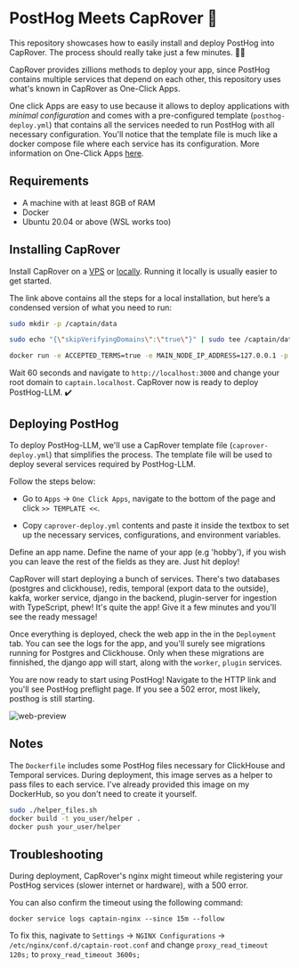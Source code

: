 # PostHog Meets CapRover 🤝

This repository showcases how to easily install and deploy PostHog into CapRover. The process should really take just a few minutes. 🏃‍♀️

CapRover provides zillions methods to deploy your app, since PostHog contains multiple services that depend on each other, this repository uses what's known in CapRover as One-Click Apps.

One click Apps are easy to use because it allows to deploy applications with *minimal configuration* and comes with a pre-configured template (`posthog-deploy.yml`) that contains all the services needed to run PostHog with all necessary configuration. You'll notice that the template file is much like a docker compose file where each service has its configuration. More information on One-Click Apps [here](https://caprover.com/docs/one-click-apps.html).

## Requirements

- A machine with at least 8GB of RAM
- Docker
- Ubuntu 20.04 or above (WSL works too)

## Installing CapRover

Install CapRover on a [VPS](https://caprover.com/docs/get-started.html) or [locally](https://caprover.com/docs/run-locally.html). Running it locally is usually easier to get started.

The link above contains all the steps for a local installation, but here’s a condensed version of what you need to run:

```bash
sudo mkdir -p /captain/data

sudo echo "{\"skipVerifyingDomains\":\"true\"}" | sudo tee /captain/data/config-override.json > /dev/null

docker run -e ACCEPTED_TERMS=true -e MAIN_NODE_IP_ADDRESS=127.0.0.1 -p 80:80 -p 443:443 -p 3000:3000 -v /var/run/docker.sock:/var/run/docker.sock -v /captain:/captain caprover/caprover
```

Wait 60 seconds and navigate to `http://localhost:3000` and change your root domain to `captain.localhost`. CapRover now is ready to deploy PostHog-LLM. ✔️


## Deploying PostHog

To deploy PostHog-LLM, we'll use a CapRover template file (`caprover-deploy.yml`) that simplifies the process. The template file will be used to deploy several services required by PostHog-LLM.

Follow the steps below:

* Go to `Apps` -> `One Click Apps`, navigate to the bottom of the page and click `>> TEMPLATE <<`.

* Copy `caprover-deploy.yml` contents and paste it inside the textbox to set up the necessary services, configurations, and environment variables. 


Define an app name. Define the name of your app (e.g 'hobby'), if you wish you can leave the rest of the fields as they are. Just hit deploy!

CapRover will start deploying a bunch of services. There's two databases (postgres and clickhouse), redis, temporal (export data to the outside), kakfa, worker service, django in the backend, plugin-server for ingestion with TypeScript, phew! It's quite the app! Give it a few minutes and you'll see the ready message! 

Once everything is deployed, check the web app in the in the `Deployment` tab. You can see the logs for the app, and you'll surely see migrations running for Postgres and Clickhouse. Only when these migrations are finnished, the django app will start, along with the `worker`, `plugin` services. 

You are now ready to start using PostHog! Navigate to the HTTP link and you'll see PostHog preflight page. If you see a 502 error, most likely, posthog is still starting.

![web-preview](https://github.com/user-attachments/assets/da7fa7c7-7637-46e6-ae6c-40e774c38799)


## Notes

The `Dockerfile` includes some PostHog files necessary for ClickHouse and Temporal services. During deployment, this image serves as a helper to pass files to each service. I've already provided this image on my DockerHub, so you don't need to create it yourself.

```bash
sudo ./helper_files.sh
docker build -t you_user/helper .
docker push your_user/helper
```

## Troubleshooting

During deployment, CapRover's nginx might timeout while registering your PostHog services (slower internet or hardware), with a 500 error.

You can also confirm the timeout using the following command:

`docker service logs captain-nginx --since 15m --follow`

To fix this, nagivate to `Settings` -> `NGINX Configurations` -> `/etc/nginx/conf.d/captain-root.conf` and change `proxy_read_timeout 120s;` to `proxy_read_timeout 3600s;`

